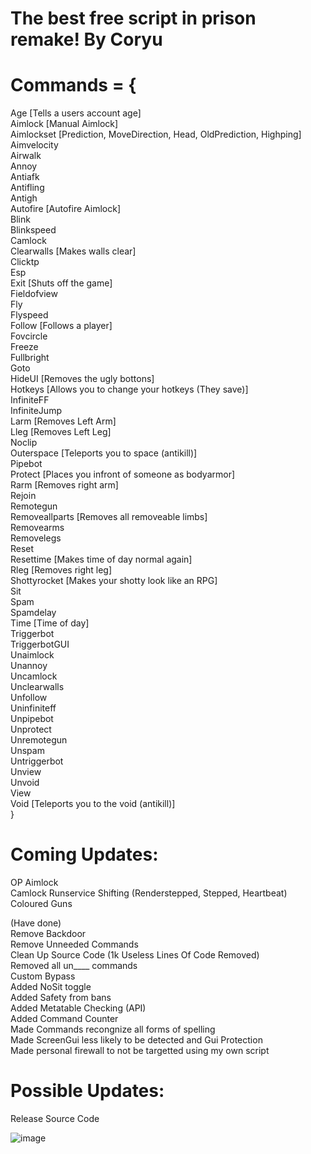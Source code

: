# The best free script in prison remake! By Coryu

# Commands = { <br />
  Age [Tells a users account age] <br />
  Aimlock [Manual Aimlock] <br />
  Aimlockset [Prediction, MoveDirection, Head, OldPrediction, Highping]<br />
  Aimvelocity<br />
  Airwalk<br />
  Annoy<br />
  Antiafk<br />
  Antifling<br />
  Antigh<br />
  Autofire [Autofire Aimlock]<br />
  Blink<br />
  Blinkspeed<br />
  Camlock<br />
  Clearwalls [Makes walls clear]<br />
  Clicktp<br />
  Esp<br />
  Exit [Shuts off the game]<br />
  Fieldofview<br />
  Fly <br />
  Flyspeed<br />
  Follow [Follows a player]<br />
  Fovcircle<br />
  Freeze<br />
  Fullbright<br />
  Goto<br />
  HideUI [Removes the ugly bottons]<br />
  Hotkeys [Allows you to change your hotkeys (They save)]<br />
  InfiniteFF<br />
  InfiniteJump<br />
  Larm [Removes Left Arm]<br />
  Lleg [Removes Left Leg]<br />
  Noclip<br />
  Outerspace [Teleports you to space (antikill)]<br />
  Pipebot<br />
  Protect [Places you infront of someone as bodyarmor]<br />
  Rarm [Removes right arm]<br />
  Rejoin<br />
  Remotegun<br />
  Removeallparts [Removes all removeable limbs]<br />
  Removearms<br />
  Removelegs<br />
  Reset<br />
  Resettime [Makes time of day normal again]<br />
  Rleg [Removes right leg]<br />
  Shottyrocket [Makes your shotty look like an RPG]<br />
  Sit<br />
  Spam<br />
  Spamdelay<br />
  Time [Time of day]<br />
  Triggerbot<br />
  TriggerbotGUI<br />
  Unaimlock<br />
  Unannoy<br />
  Uncamlock<br />
  Unclearwalls<br />
  Unfollow<br />
  Uninfiniteff<br />
  Unpipebot<br />
  Unprotect<br />
  Unremotegun<br />
  Unspam<br />
  Untriggerbot<br />
  Unview<br />
  Unvoid<br />
  View<br />
  Void [Teleports you to the void (antikill)]<br />
}

# Coming Updates: <br />
  OP Aimlock<br />
  Camlock Runservice Shifting (Renderstepped, Stepped, Heartbeat)<br />
  Coloured Guns<br />
 
  (Have done) <br />
  Remove Backdoor<br />
  Remove Unneeded Commands<br />
  Clean Up Source Code (1k Useless Lines Of Code Removed)<br />
  Removed all un____ commands<br />
  Custom Bypass<br />
  Added NoSit toggle<br />
  Added Safety from bans<br />
  Added Metatable Checking (API)<br />
  Added Command Counter<br />
  Made Commands recongnize all forms of spelling<br />
  Made ScreenGui less likely to be detected and Gui Protection<br />
  Made personal firewall to not be targetted using my own script<br />

# Possible Updates: <br />
  Release Source Code <br />
  
![image](https://cdn.discordapp.com/attachments/1207947281828024340/1207954472915963924/image.png?ex=65f3fb45&is=65e18645&hm=f1720e2d4d2ef4e0d396948247735eb9320d9afb7f828e80d32a81953ddc5e45&)
